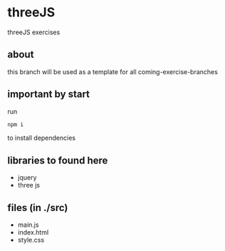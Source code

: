 # threeJS
threeJS exercises

## about
this branch will be used as a template for all coming-exercise-branches

## important by start
run 
```bash
npm i
``` 
to install dependencies

## libraries to found here
- jquery
- three js

## files (in ./src)
- main.js
- index.html
- style.css
